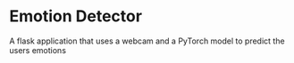 # Emotion Detector

A flask application that uses a webcam and a PyTorch model to predict the users emotions


